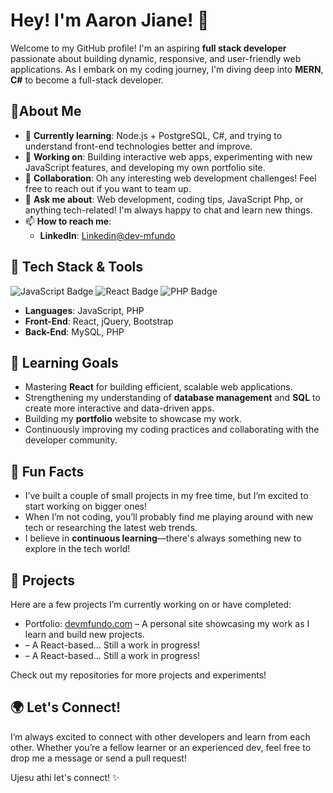 # Hey! I'm **Aaron Jiane**! 🚀
Welcome to my GitHub profile! I'm an aspiring **full stack developer** passionate about building dynamic, responsive, and user-friendly web applications. As I embark on my coding journey, I'm diving deep into **MERN**, **C#** to become a full-stack developer.  

## 🚀About Me  
- 🌱 **Currently learning**: Node.js + PostgreSQL, C#, and trying to understand front-end technologies better and improve.
- 🔭 **Working on**: Building interactive web apps, experimenting with new JavaScript features, and developing my own portfolio site.
- 👯 **Collaboration**: Oh any interesting web development challenges! Feel free to reach out if you want to team up.
- 💬 **Ask me about**: Web development, coding tips, JavaScript Php, or anything tech-related! I'm always happy to chat and learn new things.
- 📫 **How to reach me**:  
  - **LinkedIn**: <a href="https://www.linkedin.com/in/aaron-jiane-350546225/" target="_blank">Linkedin@dev-mfundo</a>

## 🔧 Tech Stack & Tools

![JavaScript Badge](https://img.shields.io/badge/JavaScript-ES6-brightgreen?style=flat-square)
![React Badge](https://img.shields.io/badge/React-16.13-blue?style=flat-square)
![PHP Badge](https://img.shields.io/badge/PHP-8.0-blue?style=flat-square)

- **Languages**: JavaScript, PHP
- **Front-End**: React, jQuery, Bootstrap
- **Back-End**: MySQL, PHP

## 🌱 Learning Goals  
- Mastering **React** for building efficient, scalable web applications.
- Strengthening my understanding of **database management** and **SQL** to create more interactive and data-driven apps.
- Building my **portfolio** website to showcase my work.
- Continuously improving my coding practices and collaborating with the developer community.

## 🤖 Fun Facts  
- I’ve built a couple of small projects in my free time, but I’m excited to start working on bigger ones!
- When I’m not coding, you’ll probably find me playing around with new tech or researching the latest web trends.
- I believe in **continuous learning**—there's always something new to explore in the tech world!

## 📂 Projects  
Here are a few projects I’m currently working on or have completed:  
- Portfolio: <a href="https://dev-mfundo.github.io/personal-website/">devmfundo.com</a> – A personal site showcasing my work as I learn and build new projects.
- **[](#)** – A React-based... Still a work in progress!
- **[](#)** – A React-based... Still a work in progress!

Check out my repositories for more projects and experiments!

## 🌍 Let's Connect!  
I’m always excited to connect with other developers and learn from each other. Whether you’re a fellow learner or an experienced dev, feel free to drop me a message or send a pull request! 

Ujesu athi let's connect! ✨
